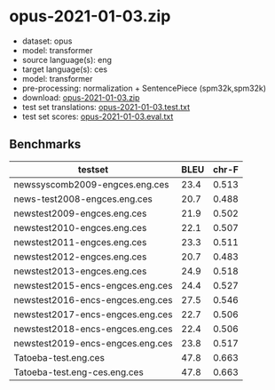 # opus-2021-01-03.zip

* dataset: opus
* model: transformer
* source language(s): eng
* target language(s): ces
* model: transformer
* pre-processing: normalization + SentencePiece (spm32k,spm32k)
* download: [opus-2021-01-03.zip](https://object.pouta.csc.fi/Tatoeba-MT-models/eng-ces/opus-2021-01-03.zip)
* test set translations: [opus-2021-01-03.test.txt](https://object.pouta.csc.fi/Tatoeba-MT-models/eng-ces/opus-2021-01-03.test.txt)
* test set scores: [opus-2021-01-03.eval.txt](https://object.pouta.csc.fi/Tatoeba-MT-models/eng-ces/opus-2021-01-03.eval.txt)

## Benchmarks

| testset               | BLEU  | chr-F |
|-----------------------|-------|-------|
| newssyscomb2009-engces.eng.ces 	| 23.4 	| 0.513 |
| news-test2008-engces.eng.ces 	| 20.7 	| 0.488 |
| newstest2009-engces.eng.ces 	| 21.9 	| 0.502 |
| newstest2010-engces.eng.ces 	| 22.1 	| 0.507 |
| newstest2011-engces.eng.ces 	| 23.3 	| 0.511 |
| newstest2012-engces.eng.ces 	| 20.7 	| 0.483 |
| newstest2013-engces.eng.ces 	| 24.9 	| 0.518 |
| newstest2015-encs-engces.eng.ces 	| 24.4 	| 0.527 |
| newstest2016-encs-engces.eng.ces 	| 27.5 	| 0.546 |
| newstest2017-encs-engces.eng.ces 	| 22.7 	| 0.506 |
| newstest2018-encs-engces.eng.ces 	| 22.4 	| 0.506 |
| newstest2019-encs-engces.eng.ces 	| 23.8 	| 0.517 |
| Tatoeba-test.eng.ces 	| 47.8 	| 0.663 |
| Tatoeba-test.eng-ces.eng.ces 	| 47.8 	| 0.663 |

